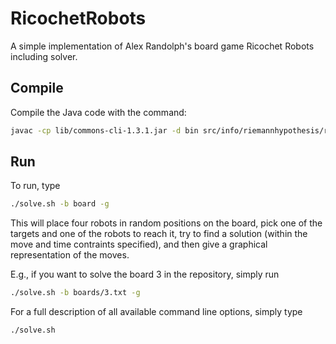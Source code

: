 RicochetRobots
==============

A simple implementation of Alex Randolph's board game Ricochet Robots including solver.

Compile
-------

Compile the Java code with the command:

```bash
javac -cp lib/commons-cli-1.3.1.jar -d bin src/info/riemannhypothesis/ricochetrobots/*.java
```

Run
---

To run, type

```bash
./solve.sh -b board -g
```

This will place four robots in random positions on the board, pick one of the targets and one of the robots to reach it, try to find a solution (within the move and time contraints specified), and then give a graphical representation of the moves.

E.g., if you want to solve the board 3 in the repository, simply run

```bash
./solve.sh -b boards/3.txt -g
```

For a full description of all available command line options, simply type
 
```bash
./solve.sh
```